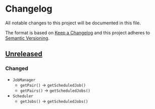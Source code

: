 # Changelog

All notable changes to this project will be documented in this file.

The format is based on [Keep a Changelog](http://keepachangelog.com/en/1.0.0/)
and this project adheres to [Semantic Versioning](http://semver.org/spec/v2.0.0.html).

## [Unreleased](https://github.com/orisai/scheduler/compare/1.0.0...v2.x)

### Changed

- `JobManager`
	- `getPair()` -> `getScheduledJob()`
	- `getPairs()` -> `getScheduledJobs()`
- `Scheduler`
	- `getJobs()` -> `getScheduledJobs()`
